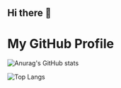 ## Hi there 👋

<!--
**Ferrykun07/ferrykun07** is a ✨ _special_ ✨ repository because its `README.md` (this file) appears on your GitHub profile.

Here are some ideas to get you started:

- 🔭 I’m currently working on ...
- 🌱 I’m currently learning ...
- 👯 I’m looking to collaborate on ...
- 🤔 I’m looking for help with ...
- 💬 Ask me about ...
- 📫 How to reach me: ...
- 😄 Pronouns: ...
- ⚡ Fun fact: ...
-->
# My GitHub Profile

![Anurag's GitHub stats](https://github-readme-stats.vercel.app/api?username=Ferrykun07&show_icons=true&theme=line&token=YOUR_NEW_PERSONAL_ACCESS_TOKEN)

![Top Langs](https://github-readme-stats.vercel.app/api/top-langs/?username=Ferrykun07&cache_seconds=1&theme=line&token=YOUR_NEW_PERSONAL_ACCESS_TOKEN)

